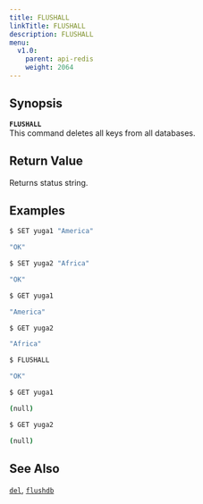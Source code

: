 ```yaml
---
title: FLUSHALL
linkTitle: FLUSHALL
description: FLUSHALL
menu:
  v1.0:
    parent: api-redis
    weight: 2064
---
```


## Synopsis
<b>`FLUSHALL`</b><br>
This command deletes all keys from all databases.

## Return Value
Returns status string.

## Examples
```{.sh .copy .separator-dollar}
$ SET yuga1 "America"
```
```sh
"OK"
```
```{.sh .copy .separator-dollar}
$ SET yuga2 "Africa"
```
```sh
"OK"
```
```{.sh .copy .separator-dollar}
$ GET yuga1
```
```sh
"America"
```
```{.sh .copy .separator-dollar}
$ GET yuga2
```
```sh
"Africa"
```
```{.sh .copy .separator-dollar}
$ FLUSHALL
```
```sh
"OK"
```
```{.sh .copy .separator-dollar}
$ GET yuga1
```
```sh
(null)
```
```{.sh .copy .separator-dollar}
$ GET yuga2
```
```sh
(null)
```

## See Also
[`del`](../del/), [`flushdb`](../flushdb/)
